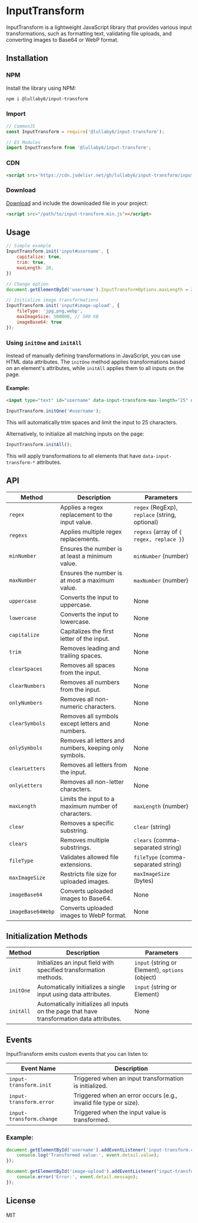 # InputTransform

InputTransform is a lightweight JavaScript library that provides various input transformations, such as formatting text, validating file uploads, and converting images to Base64 or WebP format.

## Installation

### NPM

Install the library using NPM:

```bash
npm i @lullaby6/input-transform
```

### Import

```js
// CommonJS
const InputTransform = require('@lullaby6/input-transform');

// ES Modules
import InputTransform from '@lullaby6/input-transform';
```

### CDN

```html
<script src='https://cdn.jsdelivr.net/gh/lullaby6/input-transform/input-transform.min.js'></script>
```

### Download

<a href="https://cdn.jsdelivr.net/gh/lullaby6/input-transform/input-transform.min.js" target="_blank">Download</a> and include the downloaded file in your project:

```html
<script src="/path/to/input-transform.min.js"></script>
```

## Usage

```js
// Simple example
InputTransform.init('input#username', {
    capitalize: true,
    trim: true,
    maxLength: 20,
})

// Change option
document.getElementById('username').InputTransformOptions.maxLength = 25;

// Initialize image transformations
InputTransform.init('input#image-upload', {
    fileType: 'jpg,png,webp',
    maxImageSize: 500000, // 500 KB
    imageBase64: true
});
```

### Using `initOne` and `initAll`

Instead of manually defining transformations in JavaScript, you can use HTML data attributes. The `initOne` method applies transformations based on an element's attributes, while `initAll` applies them to all inputs on the page.

#### Example:

```html
<input type="text" id="username" data-input-transform-max-length="25" data-input-transform-trim="true">
```

```js
InputTransform.initOne('#username');
```
This will automatically trim spaces and limit the input to 25 characters.

Alternatively, to initialize all matching inputs on the page:

```js
InputTransform.initAll();
```
This will apply transformations to all elements that have `data-input-transform-*` attributes.

## API

| Method         | Description | Parameters |
|---------------|-------------|------------|
| `regex` | Applies a regex replacement to the input value. | `regex` (RegExp), `replace` (string, optional) |
| `regexs` | Applies multiple regex replacements. | `regexs` (array of `{ regex, replace }`) |
| `minNumber` | Ensures the number is at least a minimum value. | `minNumber` (number) |
| `maxNumber` | Ensures the number is at most a maximum value. | `maxNumber` (number) |
| `uppercase` | Converts the input to uppercase. | None |
| `lowercase` | Converts the input to lowercase. | None |
| `capitalize` | Capitalizes the first letter of the input. | None |
| `trim` | Removes leading and trailing spaces. | None |
| `clearSpaces` | Removes all spaces from the input. | None |
| `clearNumbers` | Removes all numbers from the input. | None |
| `onlyNumbers` | Removes all non-numeric characters. | None |
| `clearSymbols` | Removes all symbols except letters and numbers. | None |
| `onlySymbols` | Removes all letters and numbers, keeping only symbols. | None |
| `clearLetters` | Removes all letters from the input. | None |
| `onlyLetters` | Removes all non-letter characters. | None |
| `maxLength` | Limits the input to a maximum number of characters. | `maxLength` (number) |
| `clear` | Removes a specific substring. | `clear` (string) |
| `clears` | Removes multiple substrings. | `clears` (comma-separated string) |
| `fileType` | Validates allowed file extensions. | `fileType` (comma-separated string) |
| `maxImageSize` | Restricts file size for uploaded images. | `maxImageSize` (bytes) |
| `imageBase64` | Converts uploaded images to Base64. | None |
| `imageBase64Webp` | Converts uploaded images to WebP format. | None |

## Initialization Methods

| Method       | Description | Parameters |
|-------------|-------------|------------|
| `init` | Initializes an input field with specified transformation methods. | `input` (string or Element), `options` (object) |
| `initOne` | Automatically initializes a single input using data attributes. | `input` (string or Element) |
| `initAll` | Automatically initializes all inputs on the page that have transformation data attributes. | None |

## Events

InputTransform emits custom events that you can listen to:

| Event Name | Description |
|-----------|-------------|
| `input-transform.init` | Triggered when an input transformation is initialized. |
| `input-transform.error` | Triggered when an error occurs (e.g., invalid file type or size). |
| `input-transform.change` | Triggered when the input value is transformed. |

### Example:

```js
document.getElementById('username').addEventListener('input-transform.change', (event) => {
    console.log('Transformed value:', event.detail.value);
});

document.getElementById('image-upload').addEventListener('input-transform.error', (event) => {
    console.error('Error:', event.detail.message);
});
```

## License

MIT

